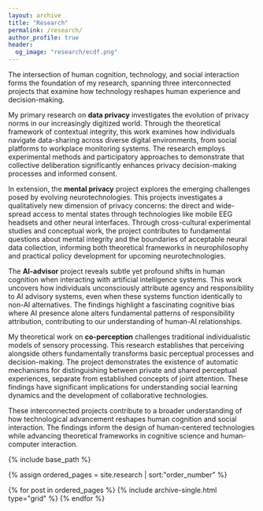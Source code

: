 ```yaml
---
layout: archive
title: "Research"
permalink: /research/
author_profile: true
header:
  og_image: "research/ecdf.png"
---
```


The intersection of human cognition, technology, and social interaction forms the foundation of my research, spanning three interconnected projects that examine how technology reshapes human experience and decision-making.

My primary research on **data privacy** investigates the evolution of privacy norms in our increasingly digitized world. Through the theoretical framework of contextual integrity, this work examines how individuals navigate data-sharing across diverse digital environments, from social platforms to workplace monitoring systems. The research employs experimental methods and participatory approaches to demonstrate that collective deliberation significantly enhances privacy decision-making processes and informed consent. 

In extension, the **mental privacy** project explores the emerging challenges posed by evolving neurotechnologies. This projects investigates a qualitatively new dimension of privacy concerns: the direct and wide-spread access to mental states through technologies like mobile EEG headsets and other neural interfaces. Through cross-cultural experimental studies and conceptual work, the project contributes to fundamental questions about mental integrity and the boundaries of acceptable neural data collection, informing both theoretical frameworks in neurophilosophy and practical policy development for upcoming neurotechnologies.

The **AI-advisor** project reveals subtle yet profound shifts in human cognition when interacting with artificial intelligence systems. This work uncovers how individuals unconsciously attribute agency and responsibility to AI advisory systems, even when these systems function identically to non-AI alternatives. The findings highlight a fascinating cognitive bias where AI presence alone alters fundamental patterns of responsibility attribution, contributing to our understanding of human-AI relationships.

My theoretical work on **co-perception** challenges traditional individualistic models of sensory processing. This research establishes that perceiving alongside others fundamentally transforms basic perceptual processes and decision-making. The project demonstrates the existence of automatic mechanisms for distinguishing between private and shared perceptual experiences, separate from established concepts of joint attention. These findings have significant implications for understanding social learning dynamics and the development of collaborative technologies.

These interconnected projects contribute to a broader understanding of how technological advancement reshapes human cognition and social interaction. The findings inform the design of human-centered technologies while advancing theoretical frameworks in cognitive science and human-computer interaction.

<nbsp>

{% include base_path %}

{% assign ordered_pages = site.research | sort:"order_number" %}

{% for post in ordered_pages %}
  {% include archive-single.html type="grid" %}
{% endfor %}

